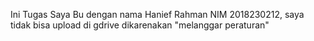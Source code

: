 Ini Tugas Saya Bu dengan nama Hanief Rahman NIM 2018230212, saya tidak bisa upload di gdrive dikarenakan "melanggar peraturan"
